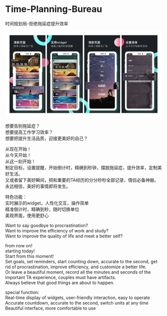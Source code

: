 # Time-Planning-Bureau
时间规划局-拒绝拖延症提升效率

![imgae](https://github.com/PSuiyi/Time-Planning-Bureau/blob/master/app%401x.jpg)

想要告别拖延症？  
想要提高工作学习效率？  
想要把提升生活品质，迎接更美好的自己？  

从现在开始！  
从今天开始！  
从这一刻开始！  
制定目标，设置提醒，开始倒计时，精确到秒钟，摆脱拖延症，提升效率，定制美好生活。  
又或者留下美好瞬间，把和重要的TA经历的分分秒秒全部记录，情侣必备神器。  
永远相信，美好的事情即将发生。  

特色功能：  
实时展示的widget，人性化交互，操作简单  
精准倒计时，精确到秒，随时切换单位  
美观界面，使用更舒心  

Want to say goodbye to procrastination?  
Want to improve the efficiency of work and study?  
Want to improve the quality of life and meet a better self?  

from now on!  
starting today!  
Start from this moment!  
Set goals, set reminders, start counting down, accurate to the second, get rid of procrastination, improve efficiency, and customize a better life.  
Or leave a beautiful moment, record all the minutes and seconds of the important TA experience, couples must have artifacts.  
Always believe that good things are about to happen.  

special function:  
Real-time display of widgets, user-friendly interaction, easy to operate  
Accurate countdown, accurate to the second, switch units at any time  
Beautiful interface, more comfortable to use  
